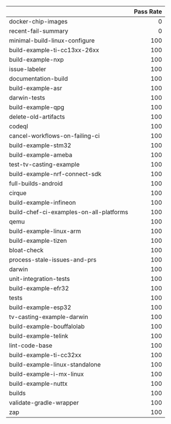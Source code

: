 |                                         |   Pass Rate |
|:----------------------------------------|------------:|
| docker-chip-images                      |           0 |
| recent-fail-summary                     |           0 |
| minimal-build-linux-configure           |         100 |
| build-example-ti-cc13xx-26xx            |         100 |
| build-example-nxp                       |         100 |
| issue-labeler                           |         100 |
| documentation-build                     |         100 |
| build-example-asr                       |         100 |
| darwin-tests                            |         100 |
| build-example-qpg                       |         100 |
| delete-old-artifacts                    |         100 |
| codeql                                  |         100 |
| cancel-workflows-on-failing-ci          |         100 |
| build-example-stm32                     |         100 |
| build-example-ameba                     |         100 |
| test-tv-casting-example                 |         100 |
| build-example-nrf-connect-sdk           |         100 |
| full-builds-android                     |         100 |
| cirque                                  |         100 |
| build-example-infineon                  |         100 |
| build-chef-ci-examples-on-all-platforms |         100 |
| qemu                                    |         100 |
| build-example-linux-arm                 |         100 |
| build-example-tizen                     |         100 |
| bloat-check                             |         100 |
| process-stale-issues-and-prs            |         100 |
| darwin                                  |         100 |
| unit-integration-tests                  |         100 |
| build-example-efr32                     |         100 |
| tests                                   |         100 |
| build-example-esp32                     |         100 |
| tv-casting-example-darwin               |         100 |
| build-example-bouffalolab               |         100 |
| build-example-telink                    |         100 |
| lint-code-base                          |         100 |
| build-example-ti-cc32xx                 |         100 |
| build-example-linux-standalone          |         100 |
| build-example-i-mx-linux                |         100 |
| build-example-nuttx                     |         100 |
| builds                                  |         100 |
| validate-gradle-wrapper                 |         100 |
| zap                                     |         100 |